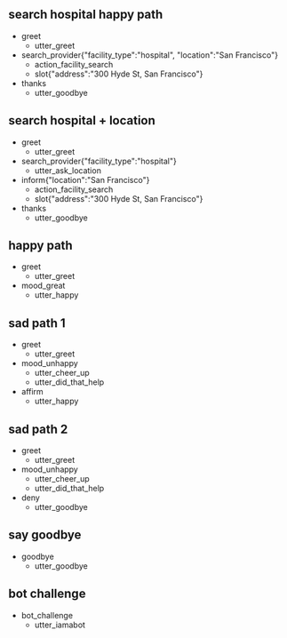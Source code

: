## search hospital happy path
* greet
  - utter_greet
* search_provider{"facility_type":"hospital", "location":"San Francisco"}
  - action_facility_search
  - slot{"address":"300 Hyde St, San Francisco"}
* thanks
  - utter_goodbye

## search hospital + location
* greet
  - utter_greet
* search_provider{"facility_type":"hospital"}
  - utter_ask_location
* inform{"location":"San Francisco"}
  - action_facility_search
  - slot{"address":"300 Hyde St, San Francisco"}
* thanks
  - utter_goodbye

## happy path
* greet
  - utter_greet
* mood_great
  - utter_happy

## sad path 1
* greet
  - utter_greet
* mood_unhappy
  - utter_cheer_up
  - utter_did_that_help
* affirm
  - utter_happy

## sad path 2
* greet
  - utter_greet
* mood_unhappy
  - utter_cheer_up
  - utter_did_that_help
* deny
  - utter_goodbye

## say goodbye
* goodbye
  - utter_goodbye

## bot challenge
* bot_challenge
  - utter_iamabot
